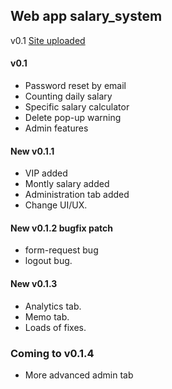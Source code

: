 ## Web app salary_system

v0.1
[Site uploaded](https://rimtaivyrai.online/home)

#### v0.1
- Password reset by email
- Counting daily salary
- Specific salary calculator
- Delete pop-up warning
- Admin features

#### New v0.1.1
- VIP added
- Montly salary added
- Administration tab added
- Change UI/UX.

#### New v0.1.2 bugfix patch
- form-request bug
- logout bug.

#### New v0.1.3
- Analytics tab.
- Memo tab.
- Loads of fixes.

### Coming to v0.1.4
- More advanced admin tab


